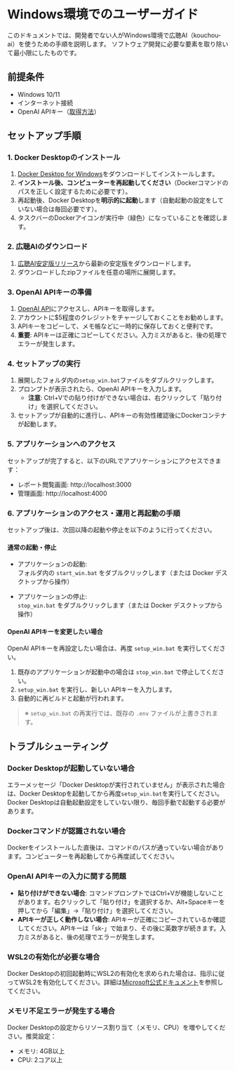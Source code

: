 # Windows環境でのユーザーガイド

このドキュメントでは、開発者でない人がWindows環境で広聴AI（kouchou-ai）を使うための手順を説明します。
ソフトウェア開発に必要な要素を取り除いて最小限にしたものです。

## 前提条件

- Windows 10/11
- インターネット接続
- OpenAI APIキー（[取得方法](https://platform.openai.com/api-keys)）

## セットアップ手順

### 1. Docker Desktopのインストール

1. [Docker Desktop for Windows](https://www.docker.com/products/docker-desktop/)をダウンロードしてインストールします。
2. **インストール後、コンピューターを再起動してください**（Dockerコマンドのパスを正しく設定するために必要です）。
3. 再起動後、Docker Desktopを**明示的に起動**します（自動起動の設定をしていない場合は毎回必要です）。
4. タスクバーのDockerアイコンが実行中（緑色）になっていることを確認します。

### 2. 広聴AIのダウンロード

1. [広聴AI安定版リリース](https://github.com/digitaldemocracy2030/kouchou-ai/releases/latest)から最新の安定版をダウンロードします。
2. ダウンロードしたzipファイルを任意の場所に展開します。

### 3. OpenAI APIキーの準備

1. [OpenAI API](https://platform.openai.com/api-keys)にアクセスし、APIキーを取得します。
2. アカウントに$5程度のクレジットをチャージしておくことをお勧めします。
3. APIキーをコピーして、メモ帳などに一時的に保存しておくと便利です。
4. **重要**: APIキーは正確にコピーしてください。入力ミスがあると、後の処理でエラーが発生します。

### 4. セットアップの実行

1. 展開したフォルダ内の`setup_win.bat`ファイルをダブルクリックします。
2. プロンプトが表示されたら、OpenAI APIキーを入力します。
   - **注意**: Ctrl+Vでの貼り付けができない場合は、右クリックして「貼り付け」を選択してください。
3. セットアップが自動的に進行し、APIキーの有効性確認後にDockerコンテナが起動します。

### 5. アプリケーションへのアクセス

セットアップが完了すると、以下のURLでアプリケーションにアクセスできます：

- レポート閲覧画面: http://localhost:3000
- 管理画面: http://localhost:4000

### 6. アプリケーションのアクセス・運用と再起動の手順

セットアップ後は、次回以降の起動や停止を以下のように行ってください。

#### 通常の起動・停止

- アプリケーションの起動:  
  フォルダ内の `start_win.bat` をダブルクリックします（または Docker デスクトップから操作）

- アプリケーションの停止:  
  `stop_win.bat` をダブルクリックします（または Docker デスクトップから操作）

#### OpenAI APIキーを変更したい場合

OpenAI APIキーを再設定したい場合は、再度 `setup_win.bat` を実行してください。

1. 既存のアプリケーションが起動中の場合は `stop_win.bat` で停止してください。  
2. `setup_win.bat` を実行し、新しい APIキーを入力します。  
3. 自動的に再ビルドと起動が行われます。

> ※ `setup_win.bat` の再実行では、既存の `.env` ファイルが上書きされます。

## トラブルシューティング

### Docker Desktopが起動していない場合

エラーメッセージ「Docker Desktopが実行されていません」が表示された場合は、Docker Desktopを起動してから再度`setup_win.bat`を実行してください。Docker Desktopは自動起動設定をしていない限り、毎回手動で起動する必要があります。

### Dockerコマンドが認識されない場合

Dockerをインストールした直後は、コマンドのパスが通っていない場合があります。コンピューターを再起動してから再度試してください。

### OpenAI APIキーの入力に関する問題

- **貼り付けができない場合**: コマンドプロンプトではCtrl+Vが機能しないことがあります。右クリックして「貼り付け」を選択するか、Alt+Spaceキーを押してから「編集」→「貼り付け」を選択してください。
- **APIキーが正しく動作しない場合**: APIキーが正確にコピーされているか確認してください。APIキーは「sk-」で始まり、その後に英数字が続きます。入力ミスがあると、後の処理でエラーが発生します。

### WSL2の有効化が必要な場合

Docker Desktopの初回起動時にWSL2の有効化を求められた場合は、指示に従ってWSL2を有効化してください。詳細は[Microsoft公式ドキュメント](https://learn.microsoft.com/ja-jp/windows/wsl/install)を参照してください。

### メモリ不足エラーが発生する場合

Docker Desktopの設定からリソース割り当て（メモリ、CPU）を増やしてください。推奨設定：

- メモリ: 4GB以上
- CPU: 2コア以上
